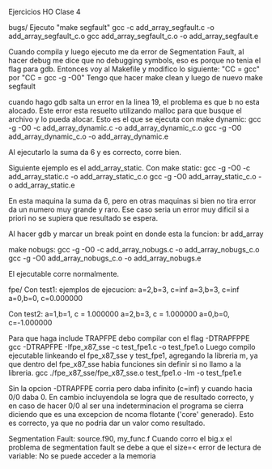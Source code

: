 Ejercicios HO Clase 4

bugs/
Ejecuto "make segfault"
gcc -c add_array_segfault.c -o add_array_segfault_c.o
gcc add_array_segfault_c.o -o add_array_segfault.e

Cuando compila y luego ejecuto me da error de Segmentation Fault, al hacer debug me dice que no debugging symbols, eso es porque no tenia el flag para gdb. Entonces voy al Makefile y modifico lo siguiente:
"CC = gcc" por "CC = gcc -g -O0"
Tengo que hacer make clean y luego de nuevo make segfault

cuando hago gdb salta un error en la linea 19, el problema es que b no esta alocado. 
Este error esta resuelto utilizando malloc para que busque el archivo y lo pueda alocar. Esto es el que se ejecuta con make dynamic:
gcc -g -O0 -c add_array_dynamic.c -o add_array_dynamic_c.o
gcc -g -O0 add_array_dynamic_c.o -o add_array_dynamic.e

Al ejecutarlo la suma da 6 y es correcto, corre bien.

Siguiente ejemplo es el add_array_static. 
Con make static: 
gcc -g -O0 -c add_array_static.c -o add_array_static_c.o
gcc -g -O0 add_array_static_c.o -o add_array_static.e

En esta maquina la suma da 6, pero en otras maquinas si bien no tira error da un numero muy grande y raro. Ese caso seria un error muy dificil si a priori no se supiera que resultado se espera. 

Al hacer gdb y marcar un break point en donde esta la funcion: br add_array

make nobugs:
gcc -g -O0 -c add_array_nobugs.c -o add_array_nobugs_c.o
gcc -g -O0 add_array_nobugs_c.o -o add_array_nobugs.e

El ejecutable corre normalmente.

fpe/
Con test1: ejemplos de ejecucion:
a=2,b=3, c=inf
a=3,b=3, c=inf
a=0,b=0, c=0.000000

Con test2:
a=1,b=1, c = 1.000000
a=2,b=3, c = 1.000000
a=0,b=0, c=-1.000000 

Para que haga include TRAPFPE debo compilar con el flag -DTRAPFPPE
gcc -DTRAPFPE -Ifpe_x87_sse -c test_fpe1.c -o test_fpe1.o
Luego compilo ejecutable linkeando el fpe_x87_sse y test_fpe1, agregando la libreria m, ya que dentro del fpe_x87_sse habia funciones sin definir si no llamo a la libreria. 
gcc ./fpe_x87_sse/fpe_x87_sse.o test_fpe1.o -lm -o test_fpe1.e


Sin la opcion -DTRAPFPE corria pero daba infinito (c=inf) y cuando hacia 0/0 daba 0. En cambio incluyendola se logra que de resultado correcto, y en caso de hacer 0/0 al ser una indeterminacion el programa se cierra diciendo que es una excepcion de ncoma flotante ('core' generado). Esto es correcto, ya que no podria dar un valor como resultado.


Segmentation Fault:
source.f90, my_func.f
Cuando corro el big.x el problema de segmentation fault se debe a que el size=< error de lectura de variable: No se puede acceder a la memoria 


